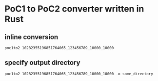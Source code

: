 # PoC1 to PoC2 converter written in Rust

## inline conversion

``` shellsession
poc1to2 10282355196851764065_123456789_10000_10000
```

## specify output directory


``` shellsession
poc1to2 10282355196851764065_123456789_10000_10000 -o some_directory
```



